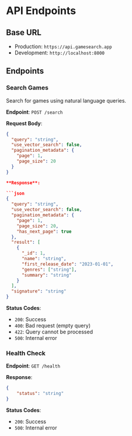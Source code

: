 # API Endpoints

## Base URL

- Production: `https://api.gamesearch.app`
- Development: `http://localhost:8000`

## Endpoints

### Search Games

Search for games using natural language queries.

**Endpoint**: `POST /search`

**Request Body**:

````json
{
  "query": "string",
  "use_vector_search": false,
  "pagination_metadata": {
    "page": 1,
    "page_size": 20
  }
}

**Response**:

```json
{
  "query": "string",
  "use_vector_search": false,
  "pagination_metadata": {
    "page": 1,
    "page_size": 20,
    "has_next_page": true
  },
  "result": [
    {
      "_id": 1,
      "name": "string",
      "first_release_date": "2023-01-01",
      "genres": ["string"],
      "summary": "string"
    }
  ],
  "signature": "string"
}
````

**Status Codes**:

- `200`: Success
- `400`: Bad request (empty query)
- `422`: Query cannot be processed
- `500`: Internal error

### Health Check

**Endpoint**: `GET /health`

**Response**:

```json
{
    "status": "string"
}
```

**Status Codes**:

- `200`: Success
- `500`: Internal error
